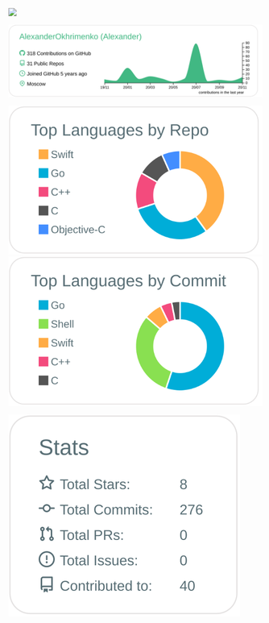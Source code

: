 ![](https://komarev.com/ghpvc/?username=AlexanderOkhrimenko)

[![](https://raw.githubusercontent.com/AlexanderOkhrimenko/AlexanderOkhrimenko/main/profile-summary-card-output/vue/0-profile-details.svg)](https://github.com/vn7n24fzkq/github-profile-summary-cards)


[![](https://raw.githubusercontent.com/AlexanderOkhrimenko/AlexanderOkhrimenko/main/profile-summary-card-output/default/1-repos-per-language.svg)](https://github.com/vn7n24fzkq/github-profile-summary-cards) [![](https://raw.githubusercontent.com/AlexanderOkhrimenko/AlexanderOkhrimenko/main/profile-summary-card-output/default/2-most-commit-language.svg)](https://github.com/vn7n24fzkq/github-profile-summary-cards)


[![](https://raw.githubusercontent.com/AlexanderOkhrimenko/AlexanderOkhrimenko/main/profile-summary-card-output/default/3-stats.svg)](https://github.com/vn7n24fzkq/github-profile-summary-cards)


